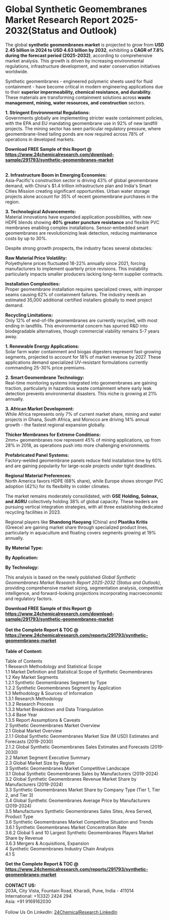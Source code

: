<h1>Global Synthetic Geomembranes Market Research Report 2025-2032(Status and Outlook)</h1><p>The global <strong>synthetic geomembranes market</strong> is projected to grow from <strong>USD 2.45 billion in 2024 to USD 4.63 billion by 2032</strong>, exhibiting a <strong>CAGR of 7.8% during the forecast period (2025-2032)</strong>, according to comprehensive market analysis. This growth is driven by increasing environmental regulations, infrastructure development, and water conservation initiatives worldwide.</p><p>Synthetic geomembranes - engineered polymeric sheets used for fluid containment - have become critical in modern engineering applications due to their <strong>superior impermeability, chemical resistance, and durability</strong>. These materials are transforming containment solutions across <strong>waste management, mining, water resources, and construction</strong> sectors.</p><p><strong>1. Stringent Environmental Regulations:</strong><br>
Governments globally are implementing stricter waste containment policies, with the EPA and EU mandating geomembrane use in 92% of new landfill projects. The mining sector has seen particular regulatory pressure, where geomembrane-lined tailing ponds are now required across 78% of operations in developed markets.</p><div><b>Download FREE Sample of this Report @ 
            <a href="https://www.24chemicalresearch.com/download-sample/291793/synthetic-geomembranes-market">
            https://www.24chemicalresearch.com/download-sample/291793/synthetic-geomembranes-market</a></b></div><br><p><strong>2. Infrastructure Boom in Emerging Economies:</strong><br>
Asia-Pacific's construction sector is driving 43% of global geomembrane demand, with China's $1.4 trillion infrastructure plan and India's Smart Cities Mission creating significant opportunities. Urban water storage projects alone account for 35% of recent geomembrane purchases in the region.</p><p><strong>3. Technological Advancements:</strong><br>
Material innovations have expanded application possibilities, with new HDPE blends showing <strong>40% greater puncture resistance</strong> and flexible PVC membranes enabling complex installations. Sensor-embedded smart geomembranes are revolutionizing leak detection, reducing maintenance costs by up to 30%.</p><p>Despite strong growth prospects, the industry faces several obstacles:</p><p><strong>Raw Material Price Volatility:</strong><br>
	Polyethylene prices fluctuated 18-22% annually since 2021, forcing manufacturers to implement quarterly price revisions. This instability particularly impacts smaller producers lacking long-term supplier contracts.</p><p><strong>Installation Complexities:</strong><br>
	Proper geomembrane installation requires specialized crews, with improper seams causing 62% of containment failures. The industry needs an estimated 35,000 additional certified installers globally to meet project demand.</p><p><strong>Recycling Limitations:</strong><br>
	Only 12% of end-of-life geomembranes are currently recycled, with most ending in landfills. This environmental concern has spurred R&amp;D into biodegradable alternatives, though commercial viability remains 5-7 years away.</p><p><strong>1. Renewable Energy Applications:</strong><br>
Solar farm water containment and biogas digesters represent fast-growing segments, projected to account for 18% of market revenue by 2027. These applications demand specialized UV-resistant formulations currently commanding 25-30% price premiums.</p><p><strong>2. Smart Geomembrane Technology:</strong><br>
Real-time monitoring systems integrated into geomembranes are gaining traction, particularly in hazardous waste containment where early leak detection prevents environmental disasters. This niche is growing at 21% annually.</p><p><strong>3. African Market Development:</strong><br>
While Africa represents only 7% of current market share, mining and water projects in Ghana, South Africa, and Morocco are driving 14% annual growth - the fastest regional expansion globally.</p><p><strong>Thicker Membranes for Extreme Conditions:</strong><br>
	2mm+ geomembranes now represent 45% of mining applications, up from 28% in 2018, as operations push into more challenging environments.</p><p><strong>Prefabricated Panel Systems:</strong><br>
	Factory-welded geomembrane panels reduce field installation time by 60% and are gaining popularity for large-scale projects under tight deadlines.</p><p><strong>Regional Material Preferences:</strong><br>
	North America favors HDPE (68% share), while Europe shows stronger PVC adoption (42%) for its flexibility in colder climates.</p><p>The market remains moderately consolidated, with <strong>GSE Holding, Solmax, and AGRU</strong> collectively holding 38% of global capacity. These leaders are pursuing vertical integration strategies, with all three establishing dedicated recycling facilities in 2023.</p><p>Regional players like <strong>Shandong Haoyang</strong> (China) and <strong>Plastika Kritis</strong> (Greece) are gaining market share through specialized product lines, particularly in aquaculture and floating covers segments growing at 19% annually.</p><p><strong>By Material Type:</strong></p><p><strong>By Application:</strong></p><p><strong>By Technology:</strong></p><p>This analysis is based on the newly published <em>Global Synthetic Geomembranes Market Research Report 2025-2032 (Status and Outlook)</em>, providing comprehensive market sizing, segmentation analysis, competitive intelligence, and forward-looking projections incorporating macroeconomic and regulatory factors.</p><div><b>Download FREE Sample of this Report @ 
            <a href="https://www.24chemicalresearch.com/download-sample/291793/synthetic-geomembranes-market">
            https://www.24chemicalresearch.com/download-sample/291793/synthetic-geomembranes-market</a></b></div><br><div><b>Get the Complete Report & TOC @ 
            <a href="https://www.24chemicalresearch.com/reports/291793/synthetic-geomembranes-market">
            https://www.24chemicalresearch.com/reports/291793/synthetic-geomembranes-market</a></b></div><br>
            <b>Table of Content:</b><p>Table of Contents<br />
1 Research Methodology and Statistical Scope<br />
1.1 Market Definition and Statistical Scope of Synthetic Geomembranes<br />
1.2 Key Market Segments<br />
1.2.1 Synthetic Geomembranes Segment by Type<br />
1.2.2 Synthetic Geomembranes Segment by Application<br />
1.3 Methodology & Sources of Information<br />
1.3.1 Research Methodology<br />
1.3.2 Research Process<br />
1.3.3 Market Breakdown and Data Triangulation<br />
1.3.4 Base Year<br />
1.3.5 Report Assumptions & Caveats<br />
2 Synthetic Geomembranes Market Overview<br />
2.1 Global Market Overview<br />
2.1.1 Global Synthetic Geomembranes Market Size (M USD) Estimates and Forecasts (2019-2030)<br />
2.1.2 Global Synthetic Geomembranes Sales Estimates and Forecasts (2019-2030)<br />
2.2 Market Segment Executive Summary<br />
2.3 Global Market Size by Region<br />
3 Synthetic Geomembranes Market Competitive Landscape<br />
3.1 Global Synthetic Geomembranes Sales by Manufacturers (2019-2024)<br />
3.2 Global Synthetic Geomembranes Revenue Market Share by Manufacturers (2019-2024)<br />
3.3 Synthetic Geomembranes Market Share by Company Type (Tier 1, Tier 2, and Tier 3)<br />
3.4 Global Synthetic Geomembranes Average Price by Manufacturers (2019-2024)<br />
3.5 Manufacturers Synthetic Geomembranes Sales Sites, Area Served, Product Type<br />
3.6 Synthetic Geomembranes Market Competitive Situation and Trends<br />
3.6.1 Synthetic Geomembranes Market Concentration Rate<br />
3.6.2 Global 5 and 10 Largest Synthetic Geomembranes Players Market Share by Revenue<br />
3.6.3 Mergers & Acquisitions, Expansion<br />
4 Synthetic Geomembranes Industry Chain Analysis<br />
4.1 S</p><div><b>Get the Complete Report & TOC @ 
            <a href="https://www.24chemicalresearch.com/reports/291793/synthetic-geomembranes-market">
            https://www.24chemicalresearch.com/reports/291793/synthetic-geomembranes-market</a></b></div><br><b>CONTACT US:</b><br>
            203A, City Vista, Fountain Road, Kharadi, Pune, India - 411014<br>
            International: +1(332) 2424 294<br>
            Asia: +91 9169162030 <br><br>
            Follow Us On LinkedIn: <a href="https://www.linkedin.com/company/24chemicalresearch/">24ChemicalResearch LinkedIn</a>